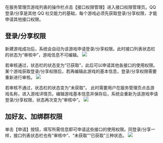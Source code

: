 在服务管理页游戏列表的操作栏点击【接口权限管理】进入接口权限管理页。QQ 登录/分享是其他 QQ 社交能力的基础，每个游戏必须先获取登录/分享权限，才能申请其他接口权限。

## 登录/分享权限
新建游戏成功后，系统会自动为该游戏申请登录/分享权限。此时接口列表状态栏的状态为“审核中”，游戏信息不可编辑。
![](https://mc.qcloudimg.com/static/img/a512c3eb4d63ea25114a97d2afa615e8/image.png)

若审核通过，状态栏的状态变为“已获取”，此后可以申请其他各接口的使用权限。某个游戏获取登录/分享权限后，若再编辑此游戏的基本信息，登录/分享权限需要重新进行审核。
![](https://mc.qcloudimg.com/static/img/af910eee94039387aaee88f46c60b425/image.png)

若审核不通过，状态栏的状态变为“未获取”。
此时需要用户在服务管理页点击游戏名称，进入游戏详情页。编辑游戏基本信息并保存后，系统会重新为该游戏申请登录/分享权限，状态再次变为“审核中”。
![](https://mc.qcloudimg.com/static/img/739c24bce1f46b7919a355b55ed081be/image.png)

## 加好友、加绑群权限
单击【申请】按钮，填写所需信息即可申请这些接口的使用权限。同登录/分享一样，接口列表状态栏也有“审核中”、“未获取”“已获取”三种状态。
![](https://mc.qcloudimg.com/static/img/80343fe4676887e8c9e6127a33157e4f/image.png)
